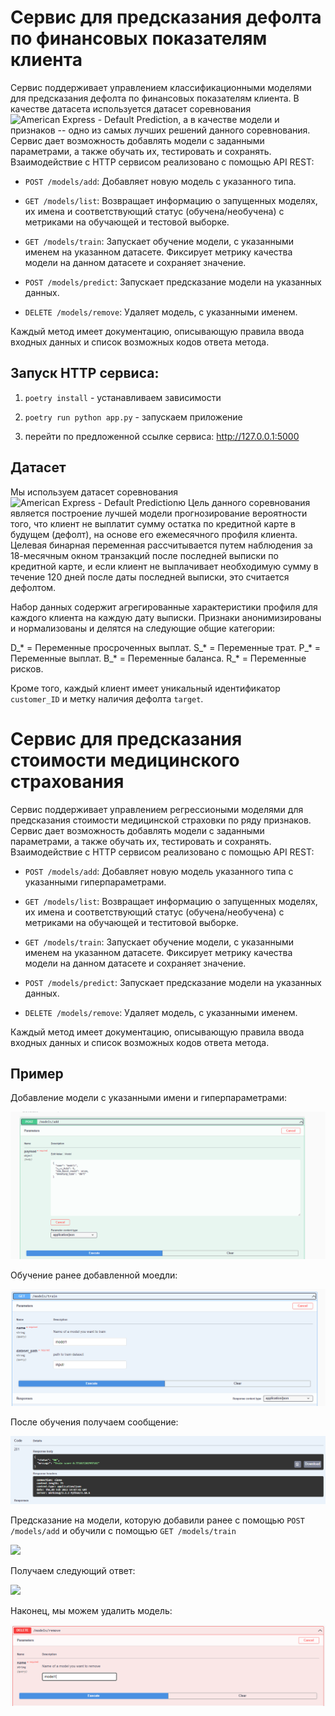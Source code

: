 # Сервис для предсказания дефолта по финансовых показателям клиента

Сервис поддерживает управлением классификационными моделями для предсказания дефолта по финансовых показателям клиента. В качестве датасета используется датасет соревнования ![American Express - Default Prediction](https://www.kaggle.com/competitions/amex-default-prediction), а в качестве модели и признаков -- одно из самых лучших решений данного соревнования.  Сервис дает возможность добавлять модели с заданными параметрами, а также обучать их, тестировать и сохранять. Взаимодействие с HTTP сервисом реализовано с помощью API REST:

* `POST /models/add`: Добавляет новую модель с указанного типа.

* `GET /models/list`: Возвращает информацию о запущенных моделях, их имена и соответствующий статус (обучена/необучена) с метриками на обучающей и тестовой выборке.

* `GET /models/train`: Запускает обучение модели, с указанными именем на указанном датасете. Фиксирует метрику качества модели на данном датасете и сохраняет значение.

* `POST /models/predict`: Запускает предсказание модели на указанных данных.

* `DELETE /models/remove`: Удаляет модель, с указанными именем.

Каждый метод имеет документацию, описывающую правила ввода входных данных и список возможных кодов ответа метода.

## Запуск HTTP сервиса:

1. `poetry install` - устанавливаем зависимости
 
2. `poetry run python app.py` - запускаем приложение

3. перейти по предложенной ссылке сервиса: http://127.0.0.1:5000


## Датасет

Мы используем датасет соревнования ![American Express - Default Prediction](https://www.kaggle.com/competitions/amex-default-prediction)ю Цель данного соревнования является построение лучшей модели прогнозирование вероятности того, что клиент не выплатит сумму остатка по кредитной карте в будущем (дефолт), на основе его ежемесячного профиля клиента. Целевая бинарная переменная рассчитывается путем наблюдения за 18-месячным окном транзакций после последней выписки по кредитной карте, и если клиент не выплачивает необходимую сумму в течение 120 дней после даты последней выписки, это считается дефолтом.

Набор данных содержит агрегированные характеристики профиля для каждого клиента на каждую дату выписки. Признаки анонимизированы и нормализованы и делятся на следующие общие категории:

D_* = Переменные просроченных выплат.
S_* = Переменные трат.
P_* = Переменные выплат.
B_* = Переменные баланса.
R_* = Переменные рисков.

Кроме того, каждый клиент имеет уникальный идентификатор `customer_ID` и метку наличия дефолта `target`.


# Сервис для предсказания стоимости медицинского страхования

Сервис поддерживает управлением регрессиоными моделями для предсказания стоимости медицинской страховки по ряду признаков. Сервис дает возможность добавлять модели с заданными параметрами, а также обучать их, тестировать и сохранять. Взаимодействие с HTTP сервисом реализовано с помощью API REST:

* `POST /models/add`: Добавляет новую модель указанного типа с указанными гиперпараметрами.

* `GET /models/list`: Возвращает информацию о запущенных моделях, их имена и соответствующий статус (обучена/необучена) с метриками на обучающей и теститовой выборке.

* `GET /models/train`: Запускает обучение модели, с указанными именем на указанном датасете. Фиксирует метрику качества модели на данном датасете и сохраняет значение.

* `POST /models/predict`: Запускает предсказание модели на указанных данных.

* `DELETE /models/remove`: Удаляет модель, с указанными именем.

Каждый метод имеет документацию, описывающую правила ввода входных данных и список возможных кодов ответа метода.

## Пример

Добавление модели с указанными имени и гиперпараметрами:

![](add_pic1.png)

Обучение ранее добавленной моедли:

![](train_pic1.png)

После обучения получаем сообщение:

![](train_pic2.png)

Предсказание на модели, которую добавили ранее с помощью `POST /models/add` и обучили с помощью `GET /models/train`

![](predict_pic1.png)

Получаем следующий ответ:

![](predict_pic2.png)

Наконец, мы можем удалить модель:

![](rmv_pic1.png)
